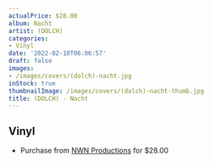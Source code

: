 ```yaml
---
actualPrice: $28.00
album: Nacht
artist: (DOLCH)
categories:
- Vinyl
date: '2022-02-18T06:06:57'
draft: false
images:
- /images/covers/(dolch)-nacht.jpg
inStock: true
thumbnailImage: /images/covers/(dolch)-nacht-thumb.jpg
title: (DOLCH) - Nacht
---
```


## Vinyl
* Purchase from [NWN Productions](http://shop.nwnprod.com/index.php?route=product/product&path=75&product_id=20931&sort=pd.name&order=ASC) for $28.00
